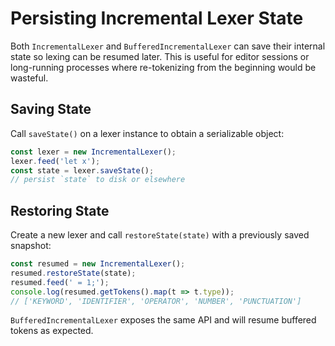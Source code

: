 # Persisting Incremental Lexer State

Both `IncrementalLexer` and `BufferedIncrementalLexer` can save their internal state so lexing can be resumed later. This is useful for editor sessions or long-running processes where re-tokenizing from the beginning would be wasteful.

## Saving State

Call `saveState()` on a lexer instance to obtain a serializable object:

```javascript
const lexer = new IncrementalLexer();
lexer.feed('let x');
const state = lexer.saveState();
// persist `state` to disk or elsewhere
```

## Restoring State

Create a new lexer and call `restoreState(state)` with a previously saved snapshot:

```javascript
const resumed = new IncrementalLexer();
resumed.restoreState(state);
resumed.feed(' = 1;');
console.log(resumed.getTokens().map(t => t.type));
// ['KEYWORD', 'IDENTIFIER', 'OPERATOR', 'NUMBER', 'PUNCTUATION']
```

`BufferedIncrementalLexer` exposes the same API and will resume buffered tokens as expected.
